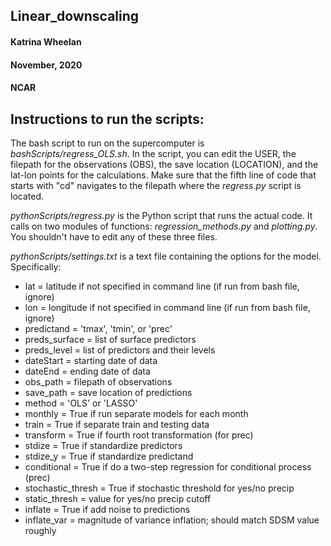 ## Linear_downscaling

#### Katrina Wheelan
#### November, 2020
#### NCAR

## Instructions to run the scripts:

The bash script to run on the supercomputer is *bashScripts/regress_OLS.sh*.
In the script, you can edit the USER, the filepath for the observations (OBS),
the save location (LOCATION), and the lat-lon points for the calculations. 
Make sure that the fifth line of code that starts with "cd" navigates to the 
filepath where the *regress.py* script is located.


*pythonScripts/regress.py* is the Python script that runs the actual code. It calls on two modules
of functions: *regression_methods.py* and *plotting.py*. You shouldn't have to
edit any of these three files.


*pythonScripts/settings.txt* is a text file containing the options for the model.
Specifically:
  - lat = latitude if not specified in command line (if run from bash file, ignore)
  - lon = longitude if not specified in command line (if run from bash file, ignore)
  - predictand = 'tmax', 'tmin', or 'prec'
  - preds_surface = list of surface predictors
  - preds_level = list of predictors and their levels
  - dateStart = starting date of data
  - dateEnd = ending date of data
  - obs_path = filepath of observations
  - save_path = save location of predictions
  - method = 'OLS' or 'LASSO'
  - monthly = True if run separate models for each month
  - train = True if separate train and testing data
  - transform = True if fourth root transformation (for prec)
  - stdize = True if standardize predictors
  - stdize_y = True if standardize predictand
  - conditional = True if do a two-step regression for conditional process (prec)
  - stochastic_thresh = True if stochastic threshold for yes/no precip
  - static_thresh = value for yes/no precip cutoff
  - inflate = True if add noise to predictions
  - inflate_var = magnitude of variance inflation; should match SDSM value roughly

